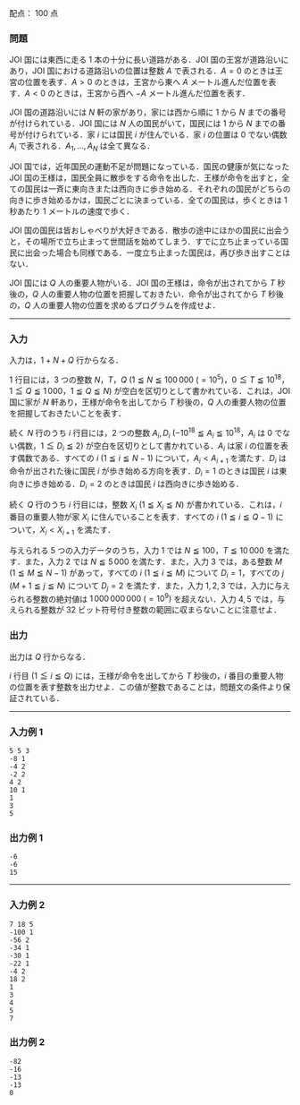 配点： $100$ 点

### 問題

JOI 国には東西に走る $1$ 本の十分に長い道路がある．JOI 国の王宮が道路沿いにあり，JOI 国における道路沿いの位置は整数 $A$ で表される．$A = 0$ のときは王宮の位置を表す．$A > 0$ のときは，王宮から東へ $A$ メートル進んだ位置を表す．$A < 0$ のときは，王宮から西へ $-A$ メートル進んだ位置を表す．

JOI 国の道路沿いには $N$ 軒の家があり，家には西から順に $1$ から $N$ までの番号が付けられている．JOI 国には $N$ 人の国民がいて，国民には $1$ から $N$ までの番号が付けられている．家 $i$ には国民 $i$ が住んでいる．家 $i$ の位置は $0$ でない偶数 $A_i$ で表される．$A_1, \ldots, A_N$ は全て異なる．

JOI 国では，近年国民の運動不足が問題になっている．国民の健康が気になった JOI 国の王様は，国民全員に散歩をする命令を出した．王様が命令を出すと，全ての国民は一斉に東向きまたは西向きに歩き始める．それぞれの国民がどちらの向きに歩き始めるかは，国民ごとに決まっている．全ての国民は，歩くときは $1$ 秒あたり $1$ メートルの速度で歩く．

JOI 国の国民は皆おしゃべりが大好きである．散歩の途中にほかの国民に出会うと，その場所で立ち止まって世間話を始めてしまう．すでに立ち止まっている国民に出会った場合も同様である．一度立ち止まった国民は，再び歩き出すことはない．

JOI 国には $Q$ 人の重要人物がいる．JOI 国の王様は，命令が出されてから $T$ 秒後の，$Q$ 人の重要人物の位置を把握しておきたい．命令が出されてから $T$ 秒後の，$Q$ 人の重要人物の位置を求めるプログラムを作成せよ．

---

### 入力

入力は，$1 + N + Q$ 行からなる．

$1$ 行目には，$3$ つの整数 $N，T，Q$ ($1 \leqq N \leqq 100\,000 \ (= 10^5)$，$0 \leqq T \leqq 10^{18}$，$1 \leqq Q \leqq 1\,000$，$1 \leqq Q \leqq N$) が空白を区切りとして書かれている．これは，JOI 国に家が $N$ 軒あり，王様が命令を出してから $T$ 秒後の，$Q$ 人の重要人物の位置を把握しておきたいことを表す．

続く $N$ 行のうち $i$ 行目には，$2$ つの整数 $A_i, D_i$ ($-10^{18} \leqq A_i \leqq 10^{18}$，$A_i$ は $0$ でない偶数，$1 \leqq D_i \leqq 2$) が空白を区切りとして書かれている．$A_i$ は家 $i$ の位置を表す偶数である．すべての $i$ ($1 \leqq i \leqq N - 1$) について，$A_i < A_{i + 1}$ を満たす．$D_i$ は命令が出された後に国民 $i$ が歩き始める方向を表す．$D_i = 1$ のときは国民 $i$ は東向きに歩き始める．$D_i = 2$ のときは国民 $i$ は西向きに歩き始める．

続く $Q$ 行のうち $i$ 行目には，整数 $X_i$ ($1 \leqq X_i \leqq N$) が書かれている．これは，$i$ 番目の重要人物が家 $X_i$ に住んでいることを表す．すべての $i$ ($1 \leqq i \leqq Q - 1$) について，$X_i < X_{i + 1}$ を満たす．

与えられる $5$ つの入力データのうち，入力 $1$ では $N \leqq 100$，$T \leqq 10\,000$ を満たす．また，入力 $2$ では $N \leqq 5\,000$ を満たす．また，入力 $3$ では，ある整数 $M$ ($1 \leqq M \leqq N - 1$) があって，すべての $i$ ($1 \leqq i \leqq M$) について $D_i = 1$，すべての $j$ ($M + 1 \leqq j \leqq N$) について $D_j = 2$ を満たす．また，入力 $1, 2, 3$ では，入力に与えられる整数の絶対値は $1\,000\,000\,000 \ (= 10^9)$ を超えない．入力 $4, 5$ では，与えられる整数が $32$ ビット符号付き整数の範囲に収まらないことに注意せよ．

### 出力

出力は $Q$ 行からなる．

$i$ 行目 ($1 \leqq i \leqq Q$) には，王様が命令を出してから $T$ 秒後の，$i$ 番目の重要人物の位置を表す整数を出力せよ．この値が整数であることは，問題文の条件より保証されている．

---

### 入力例 1

~~~
5 5 3
-8 1
-4 2
-2 2
4 2
10 1
1
3
5
~~~

### 出力例 1

~~~
-6
-6
15
~~~

---

### 入力例 2

~~~
7 18 5
-100 1
-56 2
-34 1
-30 1
-22 1
-4 2
18 2
1
3
4
5
7
~~~

### 出力例 2

~~~
-82
-16
-13
-13
0
~~~
